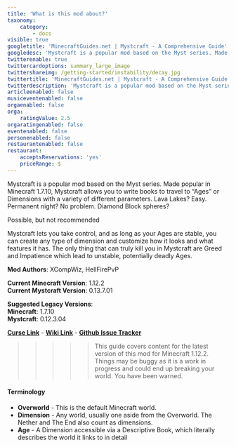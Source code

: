 ```yaml
---
title: 'What is this mod about?'
taxonomy:
    category:
        - docs
visible: true
googletitle: 'MinecraftGuides.net | Mystcraft - A Comprehensive Guide'
googledesc: 'Mystcraft is a popular mod based on the Myst series. Made popular in Minecraft 1.7.10, Mystcraft allows you to write books to travel to “Ages”...'
twitterenable: true
twittercardoptions: summary_large_image
twittershareimg: /getting-started/instability/decay.jpg
twittertitle: 'MinecraftGuides.net | Mystcraft - A Comprehensive Guide'
twitterdescription: 'Mystcraft is a popular mod based on the Myst series. Made popular in Minecraft 1.7.10, Mystcraft allows you to write books to travel to “Ages”...'
articleenabled: false
musiceventenabled: false
orgaenabled: false
orga:
    ratingValue: 2.5
orgaratingenabled: false
eventenabled: false
personenabled: false
restaurantenabled: false
restaurant:
    acceptsReservations: 'yes'
    priceRange: $
---
```


Mystcraft is a popular mod based on the Myst series. Made popular in Minecraft 1.7.10, Mystcraft allows you to write books to travel to “Ages” or Dimensions with a variety of different parameters. Lava Lakes? Easy. Permanent night? No problem. Diamond Block spheres? 

Possible, but not recommended

Mystcraft lets you take control, and as long as your Ages are stable, you can create any type of dimension and customize how it looks and what features it has. The only thing that can truly kill you in Mystcraft are Greed and Impatience which lead to unstable, potentially deadly Ages.


**Mod Authors**: XCompWiz, HellFirePvP

**Current Minecraft Version**: 1.12.2  
**Current Mystcraft Version**: 0.13.7.01  

**Suggested Legacy Versions**:  
**Minecraft**: 1.7.10  
**Mystcraft**: 0.12.3.04  

**[Curse Link](https://minecraft.curseforge.com/projects/mystcraft/files)** - **[Wiki Link](http://wiki.mystcraft.xcompwiz.com/)** - **[Github Issue Tracker](https://github.com/XCompWiz/Mystcraft-Issues/issues)**


>>>>> This guide covers content for the latest version of this mod for Minecraft 1.12.2. Things may be buggy as it is a work in progress and could end up breaking your world. You have been warned.

#### Terminology 
* **Overworld** - This is the default Minecraft world.
* **Dimension** - Any world, usually one aside from the Overworld. The Nether and The End also count as dimensions.
* **Age** - A Dimension accessible via a Descriptive Book, which literally describes the world it links to in detail

